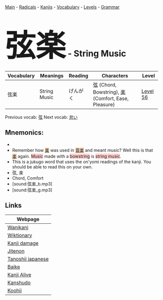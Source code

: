 <style> bigfont {font-size: 100px}</style>
[Main](../README.md) -
[Radicals](../radicals.md) -
[Kanjis](../kanjis.md) -
[Vocabulary](../vocabulary.md) -
[Levels](../levels.md) -
[Grammar](../grammar.md)
# <bigfont> 弦楽</bigfont> - String Music 

| Vocabulary | Meanings | Reading | Characters | Level |
| --- | --- | --- | --- | --- |
| 弦楽 | String Music | げんがく |  [弦](../kanjis/弦.md) (Chord, Bowstring), [楽](../kanjis/楽.md) (Comfort, Ease, Pleasure) | [Level 56](../levels/wk_level56.md) |

Previous vocab: [弦](弦.md) Next vocab: [怠い](怠い.md) 

## Mnemonics:

* 
* Remember how <span style="background-color:#fed8b1"> [楽](https://jisho.org/search/楽)</span> was used in <span style="background-color:#fed8b1"> [音楽](https://jisho.org/search/音楽)</span> and meant music? Well this is that <span style="background-color:#fed8b1"> [楽](https://jisho.org/search/楽)</span> again. <span style="background-color:#ffcccb"> Music</span> made with a <span style="background-color:#ffcccb"> bowstring</span> is <span style="background-color:#ffcccb"> string music</span>.
* This is a jukugo word that uses the on'yomi readings of the kanji. You should be able to read this on your own.
* 弦, 楽
* Chord, Comfort
* [sound:弦楽_b.mp3]
* [sound:弦楽_g.mp3]


## Links 

| Webpage |
| --- |
| [Wanikani          ](https://www.wanikani.com/kanji/弦楽) |
| [Wiktionary        ](https://en.wiktionary.org/wiki/弦楽) |
| [Kanji damage      ](http://www.kanjidamage.com/kanji/search?utf8=✓&q=弦楽) |
| [Jitenon           ](https://jitenon.com/kanji/弦楽) |
| [Tanoshii japanese ](https://www.tanoshiijapanese.com/dictionary/kanji.cfm?k=弦楽) |
| [Baike             ](https://baike.baidu.com/item/弦楽) |
| [Kanji Alive       ](https://app.kanjialive.com/弦楽) |
| [Kanshudo          ](https://www.kanshudo.com/searchmn?q=弦楽) |
| [Koohii            ](https://kanji.koohii.com/study/kanji/弦楽) |
